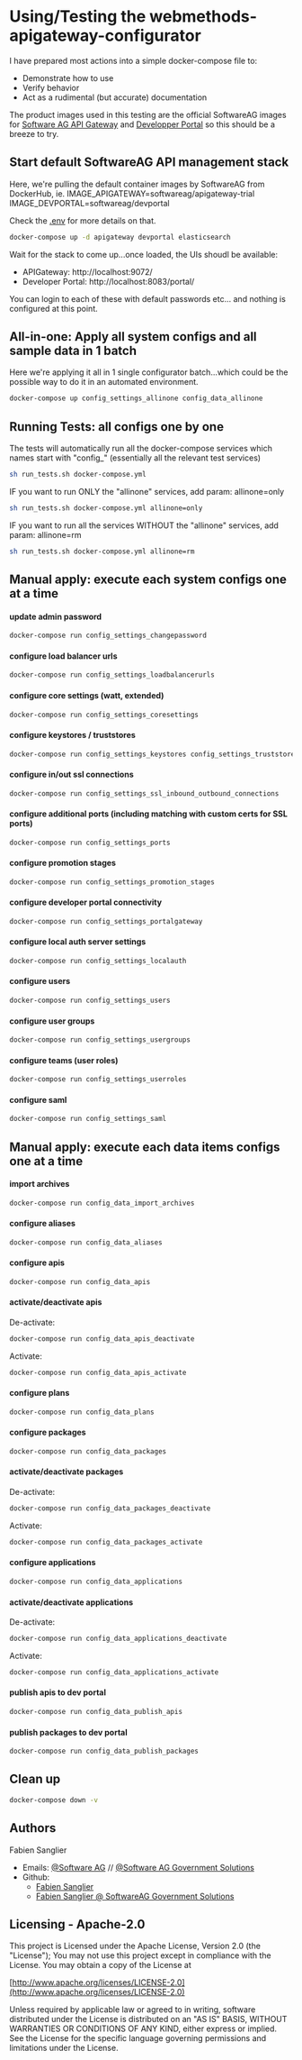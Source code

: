 # Using/Testing the webmethods-apigateway-configurator

I have prepared most actions into a simple docker-compose file to:
 - Demonstrate how to use
 - Verify behavior
 - Act as a rudimental (but accurate) documentation

The product images used in this testing are the official SoftwareAG images for [Software AG API Gateway](https://hub.docker.com/r/softwareag/apigateway-trial) and [Developper Portal](https://hub.docker.com/r/softwareag/devportal) so this should be a breeze to try.

## Start default SoftwareAG API management stack

Here, we're pulling the default container images by SoftwareAG from DockerHub, ie.
IMAGE_APIGATEWAY=softwareag/apigateway-trial
IMAGE_DEVPORTAL=softwareag/devportal

Check the [.env](./.env) for more details on that.

```bash
docker-compose up -d apigateway devportal elasticsearch
```

Wait for the stack to come up...once loaded, the UIs shoudl be available:
- APIGateway: http://localhost:9072/
- Developer Portal: http://localhost:8083/portal/

You can login to each of these with default passwords etc... and nothing is configured at this point.

## All-in-one: Apply all system configs and all sample data in 1 batch

Here we're applying it all in 1 single configurator batch...which could be the possible way to do it in an automated environment.

```bash
docker-compose up config_settings_allinone config_data_allinone
```

## Running Tests: all configs one by one

The tests will automatically run all the docker-compose services which names start with "config_" (essentially all the relevant test services)

```bash
sh run_tests.sh docker-compose.yml
```

IF you want to run ONLY the "allinone" services, add param: allinone=only

```bash
sh run_tests.sh docker-compose.yml allinone=only
```

IF you want to run all the services WITHOUT the "allinone" services, add param: allinone=rm

```bash
sh run_tests.sh docker-compose.yml allinone=rm
```

## Manual apply: execute each system configs one at a time

#### update admin password

```bash
docker-compose run config_settings_changepassword
```

#### configure load balancer urls

```bash
docker-compose run config_settings_loadbalancerurls
```

#### configure core settings (watt, extended)

```bash
docker-compose run config_settings_coresettings
```

#### configure keystores / truststores

```bash
docker-compose run config_settings_keystores config_settings_truststores
```

#### configure in/out ssl connections

```bash
docker-compose run config_settings_ssl_inbound_outbound_connections
```

#### configure additional ports (including matching with custom certs for SSL ports)

```bash
docker-compose run config_settings_ports
```

#### configure promotion stages

```bash
docker-compose run config_settings_promotion_stages
```

#### configure developer portal connectivity

```bash
docker-compose run config_settings_portalgateway
```

#### configure local auth server settings

```bash
docker-compose run config_settings_localauth
```

#### configure users

```bash
docker-compose run config_settings_users
```

#### configure user groups

```bash
docker-compose run config_settings_usergroups
```

#### configure teams (user roles)

```bash
docker-compose run config_settings_userroles
```

#### configure saml

```bash
docker-compose run config_settings_saml
```

## Manual apply: execute each data items configs one at a time

#### import archives

```bash
docker-compose run config_data_import_archives
```

#### configure aliases

```bash
docker-compose run config_data_aliases
```

#### configure apis

```bash
docker-compose run config_data_apis
```

#### activate/deactivate apis

De-activate:

```bash
docker-compose run config_data_apis_deactivate
```

Activate:

```bash
docker-compose run config_data_apis_activate
```

#### configure plans

```bash
docker-compose run config_data_plans
```

#### configure packages

```bash
docker-compose run config_data_packages
```

#### activate/deactivate packages

De-activate:

```bash
docker-compose run config_data_packages_deactivate
```

Activate:

```bash
docker-compose run config_data_packages_activate
```

#### configure applications

```bash
docker-compose run config_data_applications
```

#### activate/deactivate applications

De-activate:

```bash
docker-compose run config_data_applications_deactivate
```

Activate:

```bash
docker-compose run config_data_applications_activate
```

#### publish apis to dev portal

```bash
docker-compose run config_data_publish_apis
```

#### publish packages to dev portal

```bash
docker-compose run config_data_publish_packages
```

## Clean up

```bash
docker-compose down -v
```

Authors
--------------------------------------------

Fabien Sanglier
- Emails: [@Software AG](mailto:fabien.sanglier@softwareag.com) // [@Software AG Government Solutions](mailto:fabien.sanglier@softwareaggov.com)
- Github: 
  - [Fabien Sanglier](https://github.com/lanimall)
  - [Fabien Sanglier @ SoftwareAG Government Solutions](https://github.com/fabien-sanglier-saggs)

Licensing - Apache-2.0
--------------------------------------------

This project is Licensed under the Apache License, Version 2.0 (the "License");
You may not use this project except in compliance with the License.
You may obtain a copy of the License at

[http://www.apache.org/licenses/LICENSE-2.0](http://www.apache.org/licenses/LICENSE-2.0)

Unless required by applicable law or agreed to in writing, software
distributed under the License is distributed on an "AS IS" BASIS,
WITHOUT WARRANTIES OR CONDITIONS OF ANY KIND, either express or implied.
See the License for the specific language governing permissions and
limitations under the License.